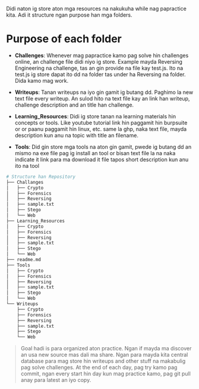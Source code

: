 Didi naton ig store aton mga resources na nakukuha while nag papractice kita. Adi it structure ngan purpose han mga folders.

# Purpose of each folder

-   **Challenges**: Whenever mag papractice kamo pag solve hin challenges online, an challenge file didi niyo ig store. Example mayda Reversing Engineering na challenge, tas an gin provide na file kay test.js. Ito na test.js ig store dapat ito dd na folder tas under ha Reversing na folder. Dida kamo mag work.

-   **Writeups**: Tanan writeups na iyo gin gamit ig butang dd. Paghimo la new text file every writeup. An sulod hito na text file kay an link han writeup, challenge description and an title han challenge.

-   **Learning_Resources**: Didi ig store tanan na learning materials hin concepts or tools. Like youtube tutorial link hin paggamit hin burpsuite or or paanu paggamit hin linux, etc. same la ghp, naka text file, mayda description kun anu na topic with title an filename.

-   **Tools**: Did gin store mga tools na aton gin gamit, pwede ig butang dd an mismo na exe file pag ig install an tool or bisan text file la na naka indicate it link para ma download it file tapos short description kun anu ito na tool

```bash
# Structure han Repository
├── Challanges
│   ├── Crypto
│   ├── Forensics
│   ├── Reversing
│   ├── sample.txt
│   ├── Stego
│   └── Web
├── Learning_Resources
│   ├── Crypto
│   ├── Forensics
│   ├── Reversing
│   ├── sample.txt
│   ├── Stego
│   └── Web
├── readme.md
├── Tools
│   ├── Crypto
│   ├── Forensics
│   ├── Reversing
│   ├── sample.txt
│   ├── Stego
│   └── Web
└── Writeups
    ├── Crypto
    ├── Forensics
    ├── Reversing
    ├── sample.txt
    ├── Stego
    └── Web
```

> Goal hadi is para organized aton practice. Ngan if mayda ma discover an usa new source mas dali ma share. Ngan para mayda kita central database para mag store hin writeups and other stuff na makabulig pag solve challenges. At the end of each day, pag try kamo pag commit, ngan every start hin day kun mag practice kamo, pag git pull anay para latest an iyo copy.
